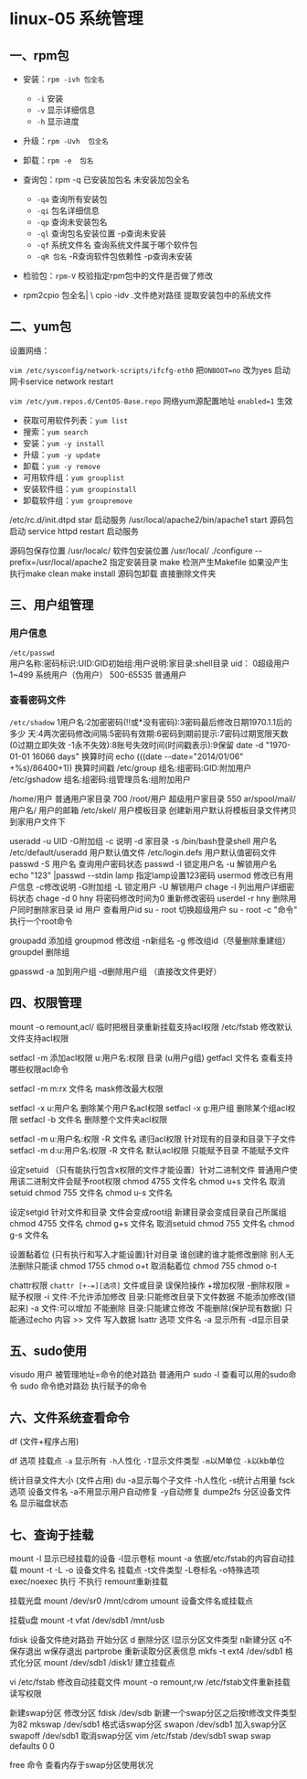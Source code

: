 # linux-05 系统管理

## 一、rpm包

* 安装：`rpm -ivh 包全名`
  * `-i`     安装
  * `-v`     显示详细信息
  * `-h`     显示进度

* 升级：`rpm -Uvh  包全名`
* 卸载：`rpm -e  包名`    

* 查询包：rpm -q     已安装加包名  未安装加包全名
  * `-qa`                   查询所有安装包
  * `-qi`                    包名详细信息
  * `-qp`                   查询未安装包名
  * `-ql`                    查询包名安装位置 -p查询未安装
  *  `-qf` 系统文件名  查询系统文件属于哪个软件包
  * `-qR 包名`           -R查询软件包依赖性 -p查询未安装

* 检验包：`rpm-V`    校验指定rpm包中的文件是否做了修改

* rpm2cpio 包全名| \ cpio -idv .文件绝对路径 提取安装包中的系统文件



## 二、yum包
设置网络：

`vim /etc/sysconfig/network-scripts/ifcfg-eth0`
把`ONBOOT=no` 改为yes   启动网卡service network restart

`vim /etc/yum.repos.d/CentOS-Base.repo`  网络yum源配置地址
`enabled=1` 生效

* 获取可用软件列表：`yum list`
* 搜索：`yum search`
* 安装：`yum -y install ` 
* 升级：`yum -y update`
* 卸载：`yum -y remove` 
* 可用软件组：`yum grouplist` 
* 安装软件组：`yum groupinstall` 
* 卸载软件组：`yum groupremove` 



/etc/rc.d/init.dtpd star 启动服务
/usr/local/apache2/bin/apache1 start 源码包启动
service httpd restart  启动服务

源码包保存位置   /usr/localc/
软件包安装位置   /usr/local/
./configure --prefix=/usr/local/apache2   指定安装目录
make       检测产生Makefile  如果没产生 执行make clean
make install 
源码包卸载  直接删除文件夹



## 三、用户组管理
### 用户信息

`/etc/passwd`     
         用户名称:密码标识:UID:GID初始组:用户说明:家目录:shell目录
        uid： 0超级用户 1~499 系统用户（伪用户）  500-65535 普通用户

### 查看密码文件

`/etc/shadow`
         1用户名:2加密密码(!!或*没有密码):3密码最后修改日期1970.1.1后的多少 
         天:4两次密码修改间隔:5密码有效期:6密码到期前提示:7密码过期宽限天数
         (0过期立即失效 -1永不失效):8账号失效时间(时间戳表示):9保留
date -d "1970-01-01 16066 days" 换算时间
echo $(($(date --date="2014/01/06" +%s)/86400+1)) 换算时间戳
/etc/group   组名:组密码:GID:附加用户
/etc/gshadow 组名:组密码:组管理员名:组附加用户

/home/用户  普通用户家目录 700
/root/用户  超级用户家目录 550
ar/spool/mail/用户名/  用户的邮箱
/etc/skel/  用户模板目录 创建新用户默认将模板目录文件拷贝到家用户文件下


useradd -u UID -G附加组 -c 说明 -d 家目录 -s /bin/bash登录shell 用户名
/etc/default/useradd  用户默认值文件
/etc/login.defs   用户默认值密码文件
passwd -S 用户名  查询用户密码状态
passwd -l 锁定用户名 -u 解锁用户名
echo "123" |passwd --stdin lamp 指定lamp设置123密码
usermod   修改已有用户信息 -c修改说明 -G附加组 -L 锁定用户 -U 解锁用户
chage -l 列出用户详细密码状态 chage -d 0 hny 将密码修改时间为0 重新修改密码
userdel -r hny 删除用户同时删除家目录
id 用户  查看用户id
su - root  切换超级用户
su - root -c "命令"  执行一个root命令

groupadd  添加组 
groupmod  修改组 -n新组名 -g 修改组id（尽量删除重建组）
groupdel  删除组

gpasswd -a 加到用户组 -d删除用户组  （直接改文件更好）



## 四、权限管理
mount -o remount,acl/  临时把根目录重新挂载支持acl权限
/etc/fstab   修改默认文件支持acl权限

setfacl -m 添加acl权限  u:用户名:权限 目录  (u用户g组)
getfacl 文件名 查看支持哪些权限acl命令

setfacl -m m:rx 文件名  mask修改最大权限

setfacl -x u:用户名  删除某个用户名acl权限
setfacl -x g:用户组  删除某个组acl权限
setfacl -b 文件名    删除整个文件夹acl权限

setfacl -m u:用户名:权限 -R 文件名   递归acl权限 针对现有的目录和目录下子文件
setfacl -m d:u:用户名:权限 -R 文件名    默认acl权限 只能赋予目录 不能赋予文件

设定setuid （只有能执行包含x权限的文件才能设置）针对二进制文件
             普通用户使用该二进制文件会赋予root权限
             chmod 4755 文件名
             chmod u+s  文件名
取消setuid
             chmod 755 文件名
             chmod u-s 文件名

设定setgid 针对文件和目录
             文件会变成root组  新建目录会变成目录自己所属组
             chmod 4755 文件名
             chmod g+s  文件名
取消setuid
             chmod 755 文件名
             chmod g-s 文件名


设置黏着位   (只有执行和写入才能设置)针对目录
             谁创建的谁才能修改删除 别人无法删除只能读
             chmod 1755
             chmod o+t
取消黏着位
             chmod 755
             chmod o-t

chattr权限
`chattr [+-=][选项]`  文件或目录  误保险操作
            +增加权限 -删除权限 =赋予权限
      -i 文件:不允许添加修改 目录:只能修改目录下文件数据 不能添加修改(锁起来)
      -a 文件:可以增加 不能删除  目录:只能建立修改 不能删除(保护现有数据)
            只能通过echo 内容 >> 文件    写入数据
lsattr 选项 文件名  -a 显示所有 -d显示目录



## 五、sudo使用

visudo
用户 被管理地址=命令的绝对路劲
普通用户  sudo -l 查看可以用的sudo命令
          sudo 命令绝对路劲  执行赋予的命令



## 六、文件系统查看命令

df   (文件+程序占用)

df 选项 挂载点        `-a` 显示所有 `-h`人性化 `-T`显示文件类型 `-m`以M单位  `-k`以kb单位

统计目录文件大小     (文件占用)
du                          -a显示每个子文件 -h人性化 -s统计占用量
 fsck 选项 设备文件名           -a不用显示用户自动修复  -y自动修复
 dumpe2fs 分区设备文件名   显示磁盘状态



## 七、查询于挂载

mount -l 显示已经挂载的设备  -l显示卷标
mount -a 依据/etc/fstab的内容自动挂载
mount -t -L -o 设备文件名 挂载点     -t文件类型 -L卷标名  -o特殊选项  exec/noexec 执行 不执行 remount重新挂载 

挂载光盘
mount /dev/sr0 /mnt/cdrom
umount 设备文件名或挂载点

挂载u盘
mount -t vfat /dev/sdb1 /mnt/usb

fdisk 设备文件绝对路劲             开始分区
d 删除分区 l显示分区文件类型 n新建分区  q不保存退出  w保存退出
partprobe            重新读取分区表信息
mkfs -t ext4 /dev/sdb1          格式化分区
mount /dev/sdb1 /disk1/       建立挂载点

vi /etc/fstab      修改自动挂载文件
mount -o remount,rw     /etc/fstab文件重新挂载读写权限

新建swap分区    修改分区  fdisk /dev/sdb
新建一个swap分区之后按t修改文件类型为82
mkswap /dev/sdb1 格式话swap分区
swapon /dev/sdb1   加入swap分区
swapoff /dev/sdb1   取消swap分区
vim /etc/fstab   /dev/sdb1    swap   swap    defaults   0  0

free 命令   查看内存于swap分区使用状况